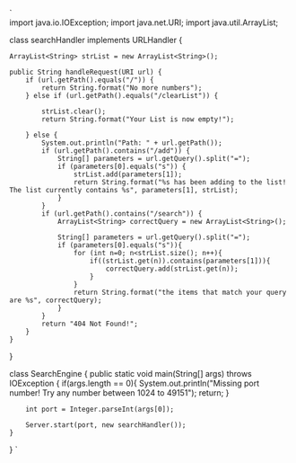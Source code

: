`  
import java.io.IOException;
import java.net.URI;
import java.util.ArrayList;

class searchHandler implements URLHandler {

    ArrayList<String> strList = new ArrayList<String>(); 

    public String handleRequest(URI url) {
        if (url.getPath().equals("/")) {
            return String.format("No more numbers");
        } else if (url.getPath().equals("/clearList")) {

            strList.clear();
            return String.format("Your List is now empty!");
            
        } else {
            System.out.println("Path: " + url.getPath());
            if (url.getPath().contains("/add")) {
                String[] parameters = url.getQuery().split("=");
                if (parameters[0].equals("s")) {
                    strList.add(parameters[1]);
                    return String.format("%s has been adding to the list! The list currently contains %s", parameters[1], strList);
                }
            }
            if (url.getPath().contains("/search")) {
                ArrayList<String> correctQuery = new ArrayList<String>();
                
                String[] parameters = url.getQuery().split("=");
                if (parameters[0].equals("s")){
                    for (int n=0; n<strList.size(); n++){
                        if((strList.get(n)).contains(parameters[1])){
                            correctQuery.add(strList.get(n));
                        }
                    }
                    return String.format("the items that match your query are %s", correctQuery);
                }
            }
            return "404 Not Found!";
        }
    }
}

class SearchEngine {
    public static void main(String[] args) throws IOException {
        if(args.length == 0){
            System.out.println("Missing port number! Try any number between 1024 to 49151");
            return;
        }

        int port = Integer.parseInt(args[0]);

        Server.start(port, new searchHandler());
    }
}
`
